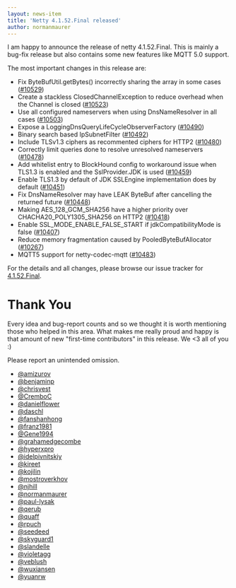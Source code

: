 ```yaml
---
layout: news-item
title: 'Netty 4.1.52.Final released'
author: normanmaurer
---
```


I am happy to announce the release of netty 4.1.52.Final. This is mainly a bug-fix release but also contains some new features like MQTT 5.0 support.

The most important changes in this release are:

* Fix ByteBufUtil.getBytes() incorrectly sharing the array in some cases ([#10529](https://github.com/netty/netty/pull/10529))
* Create a stackless ClosedChannelException to reduce overhead when the Channel is closed ([#10523](https://github.com/netty/netty/pull/10523))
* Use all configured nameservers when using DnsNameResolver in all cases ([#10503](https://github.com/netty/netty/pull/10503))
* Expose a LoggingDnsQueryLifeCycleObserverFactory ([#10490](https://github.com/netty/netty/pull/10490))
* Binary search based IpSubnetFilter ([#10492](https://github.com/netty/netty/pull/10492))
* Include TLSv1.3 ciphers as recommented ciphers for HTTP2 ([#10480](https://github.com/netty/netty/pull/10480))
* Correctly limit queries done to resolve unresolved nameservers ([#10478](https://github.com/netty/netty/pull/10478))
* Add whitelist entry to BlockHound config to workaround issue when TLS1.3 is enabled and the SslProvider.JDK is used ([#10459](https://github.com/netty/netty/pull/10459))
* Enable TLS1.3 by default of JDK SSLEngine implementation does by default ([#10451](https://github.com/netty/netty/pull/10451))
* Fix DnsNameResolver may have LEAK ByteBuf after cancelling the returned future ([#10448](https://github.com/netty/netty/pull/10448))
* Making AES_128_GCM_SHA256 have a higher priority over CHACHA20_POLY1305_SHA256 on HTTP2 ([#10418](https://github.com/netty/netty/pull/10418))
* Enable SSL_MODE_ENABLE_FALSE_START if jdkCompatibilityMode is false ([#10407](https://github.com/netty/netty/pull/10407))
* Reduce memory fragmentation caused by PooledByteBufAllocator ([#10267](https://github.com/netty/netty/pull/10267))
* MQTT5 support for netty-codec-mqtt ([#10483](https://github.com/netty/netty/pull/10483))

For the details and all changes, please browse our issue tracker for [4.1.52.Final](https://github.com/netty/netty/issues?q=is%3Aclosed+milestone%3A4.1.52.Final). 

# Thank You

Every idea and bug-report counts and so we thought it is worth mentioning those who helped in this area. What makes me really proud and happy is that amount of new "first-time contributors" in this release. We <3 all of you :)

Please report an unintended omission.
   
   
 
* [@amizurov](https://github.com/amizurov)
* [@benjaminp](https://github.com/benjaminp)
* [@chrisvest](https://github.com/chrisvest) 
* [@CremboC](https://github.com/CremboC)
* [@danielflower](https://github.com/danielflower)
* [@daschl](https://github.com/daschl)
* [@fanshanhong](https://github.com/fanshanhong)
* [@franz1981](https://github.com/franz1981)
* [@Gene1994](https://github.com/Gene1994)
* [@grahamedgecombe](https://github.com/grahamedgecombe)
* [@hyperxpro](https://github.com/hyperxpro)
* [@idelpivnitskiy](https://github.com/idelpivnitskiy)
* [@kireet](https://github.com/kireet)
* [@kojilin](https://github.com/kojilin)
* [@mostroverkhov](https://github.com/mostroverkhov)
* [@njhill](https://github.com/njhill)
* [@normanmaurer](https://github.com/normanmaurer)
* [@paul-lysak](https://github.com/paul-lysak)
* [@qerub](https://github.com/qerub)
* [@quaff](https://github.com/quaff)
* [@rpuch](https://github.com/rpuch)
* [@seedeed](https://github.com/seedeed)
* [@skyguard1](https://github.com/skyguard1)
* [@slandelle](https://github.com/slandelle) 
* [@violetagg](https://github.com/violetagg)
* [@veblush](https://github.com/veblush)
* [@wuxiansen](https://github.com/wuxiansen)
* [@yuanrw](https://github.com/yuanrw)


